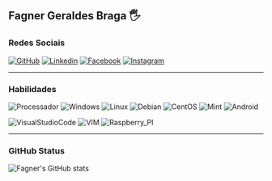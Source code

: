 ## Fagner Geraldes Braga 🖐️
### Redes Sociais

[![GitHub]( 	https://img.shields.io/badge/GitHub-100000?style=for-the-badge&logo=github&logoColor=white)](https://github.com/fagnerfgb)
[![Linkedin]( 	https://img.shields.io/badge/LinkedIn-0077B5?style=for-the-badge&logo=linkedin&logoColor=white)](https://www.linkedin.com/in/fagnerfgb/)
[![Facebook](  	https://img.shields.io/badge/Facebook-1877F2?style=for-the-badge&logo=facebook&logoColor=white)](https://www.facebook.com/fagnerfgb)
[![Instagram]( https://img.shields.io/badge/Instagram-E4405F?style=for-the-badge&logo=instagram&logoColor=white)](https://www.instagram.com/fagnerfgb/)
***
### Habilidades
![Processador]( 	https://img.shields.io/badge/AMD-Ryzen_5_5600G-ED1C24?style=for-the-badge&logo=amd&logoColor=white) ![Windows]( 	https://img.shields.io/badge/Windows-0078D6?style=for-the-badge&logo=windows&logoColor=white) ![Linux]( 	https://img.shields.io/badge/Linux-FCC624?style=for-the-badge&logo=linux&logoColor=black)
![Debian]( 	https://img.shields.io/badge/Debian-A81D33?style=for-the-badge&logo=debian&logoColor=white)
![CentOS]( 	https://img.shields.io/badge/Cent%20OS-262577?style=for-the-badge&logo=CentOS&logoColor=white)
![Mint]( 	https://img.shields.io/badge/Linux_Mint-87CF3E?style=for-the-badge&logo=linux-mint&logoColor=white)
![Android]( 	https://img.shields.io/badge/Android-3DDC84?style=for-the-badge&logo=android&logoColor=white)

![VisualStudioCode]( 	https://img.shields.io/badge/Visual_Studio_Code-0078D4?style=for-the-badge&logo=visual%20studio%20code&logoColor=white)
![VIM]( 	https://img.shields.io/badge/VIM-%2311AB00.svg?&style=for-the-badge&logo=vim&logoColor=white)
![Raspberry_PI]( 	https://img.shields.io/badge/Raspberry%20Pi-A22846?style=for-the-badge&logo=Raspberry%20Pi&logoColor=white)
***
### GitHub Status

![Fagner's GitHub stats](https://github-readme-stats.vercel.app/api?username=fagnerfgb&show_icons=true&theme=radical)
